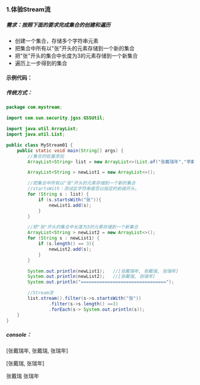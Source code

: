 ### 1.体验Stream流

##### 需求：按照下面的要求完成集合的创建和遍历

- 创建一个集合，存储多个字符串元素
- 把集合中所有以"张"开头的元素存储到一个新的集合
- 把"张"开头的集合中长度为3的元素存储到一个新集合
- 遍历上一步得到的集合

#### 示例代码：

##### 传统方式：

```java
package com.mystream;

import com.sun.security.jgss.GSSUtil;

import java.util.ArrayList;
import java.util.List;

public class MyStream01 {
    public static void main(String[] args) {
        //集合的批量添加
        ArrayList<String> list = new ArrayList<>(List.of("张戴瑞年","李戴瑞年","赵戴瑞年","张戴瑞","张瑞年"));

        ArrayList<String > newList1 = new ArrayList<>();

        //把集合中所有以"张"开头的元素存储到一个新的集合
        //startsWith：测试此字符串是否以指定的前缀开头。
        for (String s : list) {
            if (s.startsWith("张")){
                newList1.add(s);
            }
        }

        //把"张"开头的集合中长度为3的元素存储到一个新集合
        ArrayList<String > newList2 = new ArrayList<>();
        for (String s : newList1) {
            if (s.length() == 3){
                newList2.add(s);
            }
        }

        System.out.println(newList1);	//[张戴瑞年, 张戴瑞, 张瑞年]
        System.out.println(newList2);	//[张戴瑞, 张瑞年]
        System.out.println("================================");

        //Stream流
        list.stream().filter(s->s.startsWith("张"))
                .filter(s->s.length() ==3)
                .forEach(s-> System.out.println(s));
    }
}

```

##### console：

[张戴瑞年, 张戴瑞, 张瑞年]

[张戴瑞, 张瑞年]

张戴瑞
张瑞年